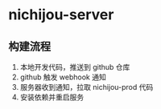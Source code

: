 # nichijou-server

## 构建流程

1. 本地开发代码，推送到 github 仓库
2. github 触发 webhook 通知
3. 服务器收到通知，拉取 nichijou-prod 代码
4. 安装依赖并重启服务
